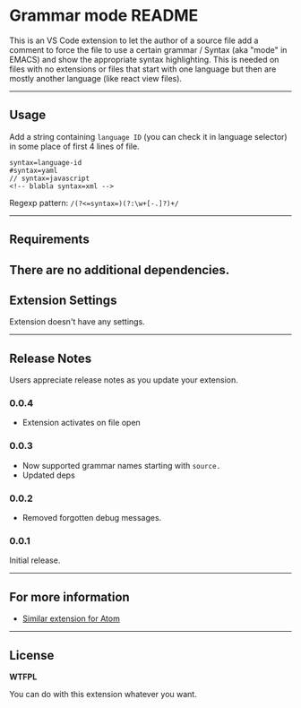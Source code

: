 # Grammar mode README

This is an VS Code extension to let the author of a source file add a comment to force the file to use a certain grammar / Syntax (aka "mode" in EMACS) and show the appropriate syntax highlighting. This is needed on files with no extensions or files that start with one language but then are mostly another language (like react view files).

---

## Usage

Add a string containing `language ID` (you can check it in language selector) in some place of first 4 lines of file.

```
syntax=language-id
#syntax=yaml
// syntax=javascript
<!-- blabla syntax=xml -->

```

Regexp pattern: `/(?<=syntax=)(?:\w+[-.]?)+/`

---

## Requirements

There are no additional dependencies.
---

## Extension Settings

Extension doesn't have any settings.

---

## Release Notes

Users appreciate release notes as you update your extension.

### 0.0.4

- Extension activates on file open

### 0.0.3

- Now supported grammar names starting with `source.`
- Updated deps

### 0.0.2

- Removed forgotten debug messages.
### 0.0.1

Initial release.

---

## For more information

* [Similar extension for Atom](https://github.com/azhinu/grammar-mode)

---

## License 

**WTFPL**

You can do with this extension whatever you want.
